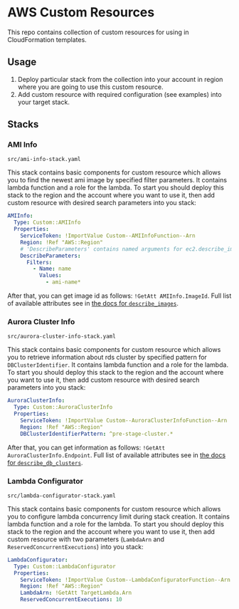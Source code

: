 # AWS Custom Resources

This repo contains collection of custom resources for using in CloudFormation templates.

## Usage

1. Deploy particular stack from the collection into your account in region where you are going to use this custom resource.
1. Add custom resource with required configuration (see examples) into your target stack.

## Stacks

### AMI Info

`src/ami-info-stack.yaml`

This stack contains basic components for custom resource which allows you to
find the newest ami image by specified filter parameters. It contains lambda
function and a role for the lambda. To start you should deploy this stack to
the region and the account where you want to use it, then add custom resource
with desired search parameters into you stack:

```yaml
AMIInfo:
  Type: Custom::AMIInfo
  Properties:
    ServiceToken: !ImportValue Custom--AMIInfoFunction--Arn
    Region: !Ref "AWS::Region"
    # 'DescribeParameters' contains named arguments for ec2.describe_images function
    DescribeParameters:
      Filters:
        - Name: name
          Values:
            - ami-name*
```

After that, you can get image id as follows: `!GetAtt AMIInfo.ImageId`.
Full list of available attributes see in [the docs for `describe_images`][2].

### Aurora Cluster Info

`src/aurora-cluster-info-stack.yaml`

This stack contains basic components for custom resource which allows you to
retrieve information about rds cluster by specified pattern for
`DBClusterIdentifier`. It contains lambda function and a role for the lambda.
To start you should deploy this stack to the region and the account where you
want to use it, then add custom resource with desired search parameters into
you stack:

```yaml
AuroraClusterInfo:
  Type: Custom::AuroraClusterInfo
  Properties:
    ServiceToken: !ImportValue Custom--AuroraClusterInfoFunction--Arn
    Region: !Ref "AWS::Region"
    DBClusterIdentifierPattern: ^pre-stage-cluster.*
```

After that, you can get information as follows: `!GetAtt AuroraClusterInfo.Endpoint`.
Full list of available attributes see in [the docs for `describe_db_clusters`][3].

### Lambda Configurator

`src/lambda-configurator-stack.yaml`

This stack contains basic components for custom resource which allows you to
configure lambda concurrency limit during stack creation. It contains lambda
function and a role for the lambda. To start you should deploy this stack to
the region and the account where you want to use it, then add custom resource
with two parameters (`LambdaArn` and `ReservedConcurrentExecutions`) into you
stack:

```yaml
LambdaConfigurator:
  Type: Custom::LambdaConfigurator
  Properties:
    ServiceToken: !ImportValue Custom--LambdaConfiguratorFunction--Arn
    Region: !Ref "AWS::Region"
    LambdaArn: !GetAtt TargetLambda.Arn
    ReservedConcurrentExecutions: 10
```

[1]: http://docs.aws.amazon.com/AWSCloudFormation/latest/UserGuide/create-reusable-transform-function-snippets-and-add-to-your-template-with-aws-include-transform.html
[2]: http://boto3.readthedocs.io/en/latest/reference/services/ec2.html#EC2.Client.describe_images
[3]: http://boto3.readthedocs.io/en/latest/reference/services/rds.html#RDS.Client.describe_db_clusters